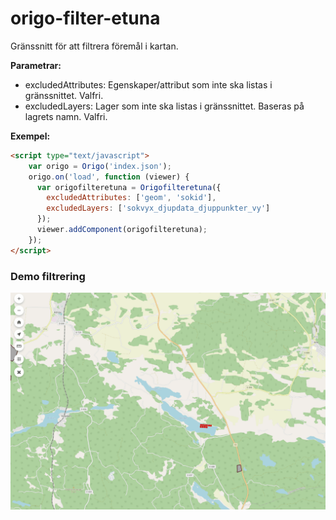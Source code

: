 # origo-filter-etuna

Gränssnitt för att filtrera föremål i kartan.

**Parametrar:**
- excludedAttributes: Egenskaper/attribut som inte ska listas i gränssnittet. Valfri.
- excludedLayers: Lager som inte ska listas i gränssnittet. Baseras på lagrets namn. Valfri.

**Exempel:**
```HTML
<script type="text/javascript">
    var origo = Origo('index.json');
    origo.on('load', function (viewer) {
      var origofilteretuna = Origofilteretuna({
        excludedAttributes: ['geom', 'sokid'],
        excludedLayers: ['sokvyx_djupdata_djuppunkter_vy']
      });
      viewer.addComponent(origofilteretuna);
    });
</script>
```

### Demo filtrering
![](filter1.gif)
